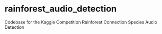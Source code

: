 # rainforest_audio_detection
Codebase for the Kaggle Competition Rainforest Connection Species Audio Detection
